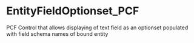 # EntityFieldOptionset_PCF
PCF Control that allows displaying of text field as an optionset populated with field schema names of bound entity

